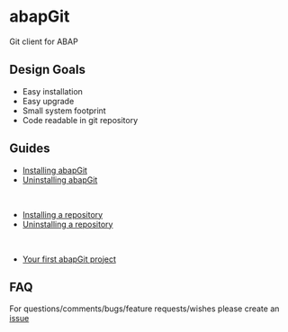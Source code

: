 # abapGit #

Git client for ABAP

## Design Goals ##
- Easy installation
- Easy upgrade
- Small system footprint
- Code readable in git repository

## Guides ##
* [Installing abapGit](https://github.com/larshp/abapGit/wiki/Installing-abapGit)
* [Uninstalling abapGit](https://github.com/larshp/abapGit/wiki/Uninstalling-abapGit)

&nbsp;
* [Installing a repository](https://github.com/larshp/abapGit/wiki/Installing-a-repository)
* [Uninstalling a repository](https://github.com/larshp/abapGit/wiki/Uninstalling-a-repository)

&nbsp;

* [Your first abapGit project](https://github.com/larshp/abapGit/wiki/Your-first-abapGit-project)

## FAQ ##
For questions/comments/bugs/feature requests/wishes please create an [issue](https://github.com/larshp/abapGit/issues)

